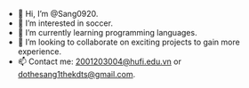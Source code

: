- 👋 Hi, I’m @Sang0920.
- 👀 I’m interested in soccer.
- 🌱 I’m currently learning programming languages.
- 💞️ I’m looking to collaborate on exciting projects to gain more experience. 
- 📫 Contact me: 2001203004@hufi.edu.vn or dothesang1thekdts@gmail.com.

<!---
Sang0920/Sang0920 is a ✨ special ✨ repository because its `README.md` (this file) appears on your GitHub profile.
You can click the Preview link to take a look at your changes.
--->
